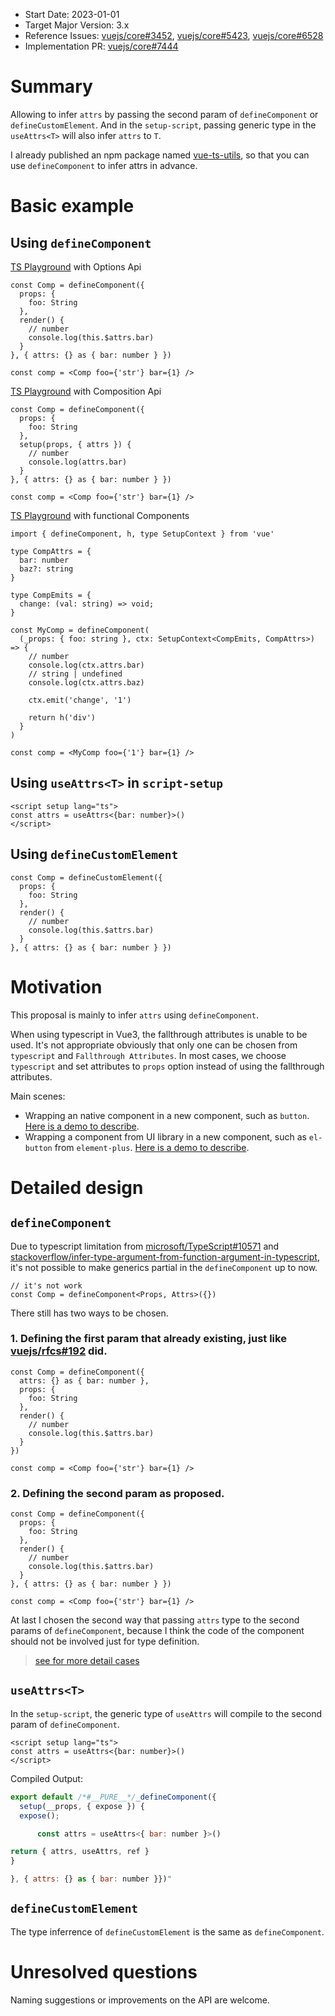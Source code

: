 - Start Date: 2023-01-01
- Target Major Version: 3.x
- Reference Issues: [vuejs/core#3452](https://github.com/vuejs/core/issues/3452), [vuejs/core#5423](https://github.com/vuejs/core/issues/5423), [vuejs/core#6528](https://github.com/vuejs/core/discussions/6528)
- Implementation PR: [vuejs/core#7444](https://github.com/vuejs/core/pull/7444)

# Summary
Allowing to infer `attrs` by passing the second param of `defineComponent` or `defineCustomElement`. 
And in the `setup-script`,  passing generic type in the `useAttrs<T>` will also infer `attrs` to `T`.

I already published an npm package named [vue-ts-utils](https://github.com/rudy-xhd/vue-ts-utils), so that you can use `defineComponent` to infer attrs in advance.

# Basic example

## Using `defineComponent`
[TS Playground](https://www.typescriptlang.org/play?jsx=1#code/JYWwDg9gTgLgBAbzgEwKYDNgDtUGELgQ5bwC+c6UBcA5AG4CuqAtDAM7MMzAA2bNAWABQwgMZE28fODgBeFBmx4CkYjAAUCYXDhgqYNgC5E2nRQgRjAZRhRsAcwA0p0s6E6oqLGijqAlIikwq6IcACGMLZGgeFsoQBGYVDGWAwg8ahQcOSkfsJiEvDiMvIAPNJg5hCyCDQAjDTkiVA1deQA9AB8wkA) with Options Api
```tsx
const Comp = defineComponent({
  props: {
    foo: String
  },
  render() {
    // number
    console.log(this.$attrs.bar)
  }
}, { attrs: {} as { bar: number } })

const comp = <Comp foo={'str'} bar={1} />
```

[TS Playground](https://www.typescriptlang.org/play?jsx=1#code/JYWwDg9gTgLgBAbzgEwKYDNgDtUGELgQ5bwC+c6UBcA5AG4CuqAtDAM7MMzAA2bNAWABQwgMZE28fODgBeFBmx4CkYjAAUCYXDhgqYNgC5E2nRQgRjAZRhRsAcwA0p0s6E62qGAzDq9EA0dEOABDGFs2OFIAShN3M3EsNggeVAA6Hgh7P302NPQLWIB6IrhJOyx7Ux1E5NSMrPUwiLSAIxCoYtKsBhBW1CgXYVdg5qgjRHIQyKR2qGMevoGoqOjhMQl4cRl5AB5pMHMIWQQaAEYacjmTs-IigD5hIA) with Composition Api
```tsx
const Comp = defineComponent({
  props: {
    foo: String
  },
  setup(props, { attrs }) {
    // number
    console.log(attrs.bar)
  }
}, { attrs: {} as { bar: number } })

const comp = <Comp foo={'str'} bar={1} />
```


[TS Playground](https://www.typescriptlang.org/play?jsx=1#code/JYWwDg9gTgLgBAbzgEwKYDNgDtUGELgQ5bwC+c6UBcA5AG4CuqAtDAM7MMzAA2bNAWABQwgMZE28fODgBeFBmx4CkYjAAUCYXDhgqYNgC5E2nRQgRjAZRhRsAcwA0p0s6E62qGAzDq9EA0dEOABDGFs2OFIAShN3M3EsNggeVAA6Hgh7P302NPQLWIB6IrhJOyx7Ux1E5NSMrPUwiLSAIxCoYtKsBhBW1CgXYVdg5qgjRHIQyKR2qGMevoGoqOjhMQl4cRl5AB5pMHMIWQQaAEYacjmTs-IigD5hIA) with functional Components
```tsx
import { defineComponent, h, type SetupContext } from 'vue'

type CompAttrs = {
  bar: number
  baz?: string
}

type CompEmits = {
  change: (val: string) => void;
}

const MyComp = defineComponent(
  (_props: { foo: string }, ctx: SetupContext<CompEmits, CompAttrs>) => {
    // number
    console.log(ctx.attrs.bar)
    // string | undefined
    console.log(ctx.attrs.baz)

    ctx.emit('change', '1')

    return h('div')
  }
)

const comp = <MyComp foo={'1'} bar={1} />
```


## Using `useAttrs<T>` in `script-setup`

```vue
<script setup lang="ts">
const attrs = useAttrs<{bar: number}>()
</script>
```

## Using `defineCustomElement`
```tsx
const Comp = defineCustomElement({
  props: {
    foo: String
  },
  render() {
    // number
    console.log(this.$attrs.bar)
  }
}, { attrs: {} as { bar: number } })

```

# Motivation
This proposal is mainly to infer `attrs` using `defineComponent`.

When using typescript in Vue3, the fallthrough attributes is unable to be used. It's not appropriate obviously that only one can be chosen from `typescript` and `Fallthrough Attributes`. In most cases, we choose `typescript` and set attributes to `props` option instead of using the fallthrough attributes.

Main scenes:

- Wrapping an native component in a new component, such as `button`. [Here is a demo to describe](https://github.com/rudy-xhd/vue-demo/tree/native-button).
- Wrapping a component from UI library in a new component, such as `el-button` from `element-plus`. [Here is a demo to describe](https://github.com/rudy-xhd/vue-demo/tree/ui-button).

# Detailed design

## `defineComponent`
Due to typescript limitation from [microsoft/TypeScript#10571](https://github.com/microsoft/TypeScript/issues/10571) and [stackoverflow/infer-type-argument-from-function-argument-in-typescript](https://stackoverflow.com/questions/57195611/infer-type-argument-from-function-argument-in-typescript), it's not possible to make generics partial in the `defineComponent` up to now.
```tsx
// it's not work
const Comp = defineComponent<Props, Attrs>({})
```


There still has two ways to be chosen.

### 1. Defining the first param that already existing, just like [vuejs/rfcs#192](https://github.com/vuejs/rfcs/pull/192) did.
```tsx
const Comp = defineComponent({
  attrs: {} as { bar: number },
  props: {
    foo: String
  },
  render() {
    // number
    console.log(this.$attrs.bar)
  }
})

const comp = <Comp foo={'str'} bar={1} />
```
### 2. Defining the second param as proposed.
```tsx
const Comp = defineComponent({
  props: {
    foo: String
  },
  render() {
    // number
    console.log(this.$attrs.bar)
  }
}, { attrs: {} as { bar: number } })

const comp = <Comp foo={'str'} bar={1} />
```

At last I chosen the second way that passing `attrs` type to the second params of `defineComponent`, because I think the code of the component should not be involved just for type definition.

> [see for more detail cases](https://github.com/vuejs/core/pull/7444/files#diff-241bba82b0b4ebadd7a9c19ed82eed97283874b6d15ed32d62c05184e29ecb91R1195)

## `useAttrs<T>`
In the `setup-script`, the generic type of `useAttrs` will compile to the second param of `defineComponent`.

```vue
<script setup lang="ts">
const attrs = useAttrs<{bar: number}>()
</script>
```

Compiled Output:

```js
export default /*#__PURE__*/_defineComponent({
  setup(__props, { expose }) {
  expose();

      const attrs = useAttrs<{ bar: number }>()

return { attrs, useAttrs, ref }
}

}, { attrs: {} as { bar: number }})"
```

## `defineCustomElement`
The type inferrence of `defineCustomElement` is the same as `defineComponent`.


# Unresolved questions
Naming suggestions or improvements on the API are welcome.


